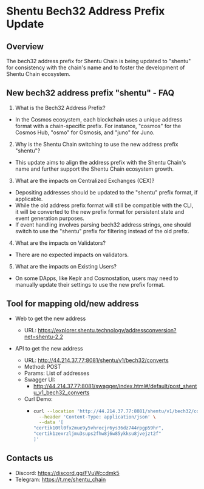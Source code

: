 # Shentu Bech32 Address Prefix Update

## Overview

The bech32 address prefix for Shentu Chain is being updated to "shentu" for consistency with the chain's name and to foster the development of Shentu Chain ecosystem.


## New bech32 address prefix "shentu" - FAQ

1. What is the Bech32 Address Prefix?

- In the Cosmos ecosystem, each blockchain uses a unique address format with a chain-specific prefix. For instance, "cosmos" for the Cosmos Hub, "osmo" for Osmosis, and "juno" for Juno.

2. Why is the Shentu Chain switching to use the new address prefix "shentu"?

- This update aims to align the address prefix with the Shentu Chain's name and further support the Shentu Chain ecosystem growth.

3. What are the impacts on Centralized Exchanges (CEX)?

- Depositing addresses should be updated to the "shentu" prefix format, if applicable. 
- While the old address prefix format will still be compatible with the CLI, it will be converted to the new prefix format for persistent state and event generation purposes.
- If event handling involves parsing bech32 address strings, one should switch to use the "shentu" prefix for filtering instead of the old prefix.

4. What are the impacts on Validators?

- There are no expected impacts on validators.

5. What are the impacts on Existing Users?

- On some DApps, like Keplr and Cosmostation, users may need to manually update their settings to use the new prefix format.

## Tool for mapping old/new address
- Web to get the new address
    - URL:  https://explorer.shentu.technology/addressconversion?net=shentu-2.2

- API to get the new address

    - URL: http://44.214.37.77:8081/shentu/v1/bech32/converts
    - Method: POST
    - Params: List of addresses
    - Swagger UI: 
      - http://44.214.37.77:8081/swagger/index.html#/default/post_shentu_v1_bech32_converts
    - Curl Demo:
      - ```bash
        curl --location 'http://44.214.37.77:8081/shentu/v1/bech32/converts' \
          --header 'Content-Type: application/json' \
          --data '[
        "certik10tl0fx2mue9y5vhrecjr6ys36dz744rpgp59hr",
        "certik1zexrzljmu3sups2fhw8j6w85ykksu8jvejzt2f"
        ]'

## Contacts us

- Discord:  https://discord.gg/FVuWccdmk5
- Telegram: https://t.me/shentu_chain
